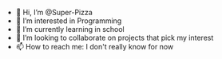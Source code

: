 - 👋 Hi, I’m @Super-Pizza
- 👀 I’m interested in Programming
- 🌱 I’m currently learning in school
- 💞️ I’m looking to collaborate on projects that pick my interest
- 📫 How to reach me: I don't really know for now

<!---
Super-Pizza/Super-Pizza is a ✨ special ✨ repository because its `README.md` (this file) appears on your GitHub profile.
You can click the Preview link to take a look at your changes.
--->
